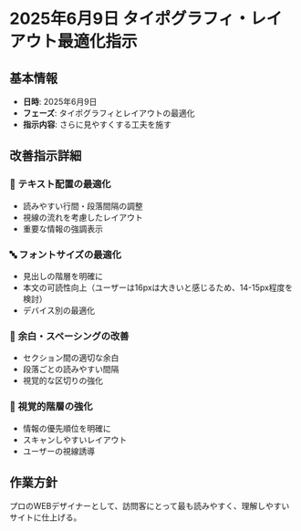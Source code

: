 # 2025年6月9日 タイポグラフィ・レイアウト最適化指示

## 基本情報
- **日時**: 2025年6月9日
- **フェーズ**: タイポグラフィとレイアウトの最適化
- **指示内容**: さらに見やすくする工夫を施す

## 改善指示詳細

### 📝 **テキスト配置の最適化**
- 読みやすい行間・段落間隔の調整
- 視線の流れを考慮したレイアウト
- 重要な情報の強調表示

### 🔤 **フォントサイズの最適化**
- 見出しの階層を明確に
- 本文の可読性向上（ユーザーは16pxは大きいと感じるため、14-15px程度を検討）
- デバイス別の最適化

### 📐 **余白・スペーシングの改善**
- セクション間の適切な余白
- 段落ごとの読みやすい間隔
- 視覚的な区切りの強化

### 🎨 **視覚的階層の強化**
- 情報の優先順位を明確に
- スキャンしやすいレイアウト
- ユーザーの視線誘導

## 作業方針
プロのWEBデザイナーとして、訪問客にとって最も読みやすく、理解しやすいサイトに仕上げる。

